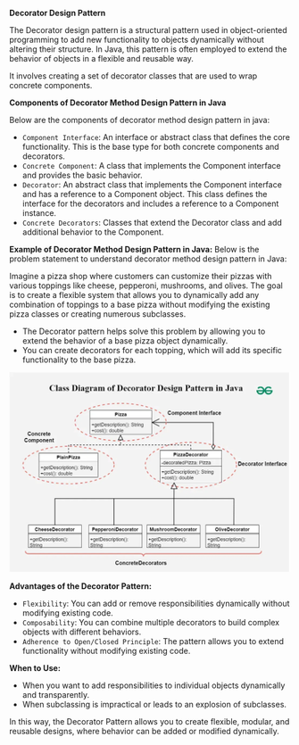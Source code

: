 **Decorator Design Pattern**

The Decorator design pattern is a structural pattern used in object-oriented programming to add new functionality to objects dynamically without altering their structure. In Java, this pattern is often employed to extend the behavior of objects in a flexible and reusable way.

It involves creating a set of decorator classes that are used to wrap concrete components.


**Components of Decorator Method Design Pattern in Java**

Below are the components of decorator method design pattern in java:
- `Component Interface`: An interface or abstract class that defines the core functionality. This is the base type for both concrete components and decorators.
- `Concrete Component`: A class that implements the Component interface and provides the basic behavior.
- `Decorator`: An abstract class that implements the Component interface and has a reference to a Component object. This class defines the interface for the decorators and includes a reference to a Component instance.
- `Concrete Decorators`: Classes that extend the Decorator class and add additional behavior to the Component.


**Example of Decorator Method Design Pattern in Java:**
Below is the problem statement to understand decorator method design pattern in Java:

Imagine a pizza shop where customers can customize their pizzas with various toppings like cheese, pepperoni, mushrooms, and olives. The goal is to create a flexible system that allows you to dynamically add any combination of toppings to a base pizza without modifying the existing pizza classes or creating numerous subclasses.

- The Decorator pattern helps solve this problem by allowing you to extend the behavior of a base pizza object dynamically.
- You can create decorators for each topping, which will add its specific functionality to the base pizza.

![decorator.png](decorator.png)

**Advantages of the Decorator Pattern:**
- `Flexibility`: You can add or remove responsibilities dynamically without modifying existing code.
- `Composability`: You can combine multiple decorators to build complex objects with different behaviors.
- `Adherence to Open/Closed Principle`: The pattern allows you to extend functionality without modifying existing code.

**When to Use:**
- When you want to add responsibilities to individual objects dynamically and transparently.
- When subclassing is impractical or leads to an explosion of subclasses.

In this way, the Decorator Pattern allows you to create flexible, modular, and reusable designs, where behavior can be added or modified dynamically.